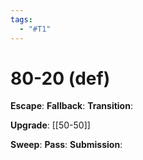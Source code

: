 ```yaml
---
tags:
  - "#T1"
---
```


# 80-20 (def)

**Escape**:
**Fallback**:
**Transition**:

**Upgrade**:
[[50-50]]

**Sweep**:
**Pass**:
**Submission**:
